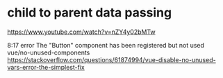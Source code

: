 # child to parent data passing
https://www.youtube.com/watch?v=nZY4y02bMTw


 8:17  error  The "Button" component has been registered but not used  vue/no-unused-components
https://stackoverflow.com/questions/61874994/vue-disable-no-unused-vars-error-the-simplest-fix